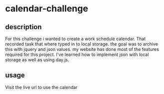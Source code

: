 # calendar-challenge


## description  

For this challenge i wanted to create a work schedule calendar. That recorded task that where typed in to local storage. the goal was to archive this with jquery and json values. my website has done most of the features required for this project. I've learned how to implement json with local storage as well as using day.js.



## usage 

Visit the live url to use the calendar